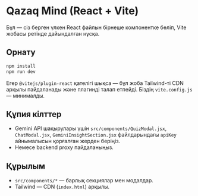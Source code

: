 # Qazaq Mind (React + Vite)

Бұл — сіз берген үлкен React файлын бірнеше компонентке бөліп, Vite жобасы ретінде дайындалған нұсқа.

## Орнату
```bash
npm install
npm run dev
```

Егер `@vitejs/plugin-react` қателігі шықса — бұл жоба Tailwind-ті CDN арқылы пайдаланады және плагинді талап етпейді. Біздің `vite.config.js` — минималды.

## Құпия кілттер
- Gemini API шақырулары үшін `src/components/QuizModal.jsx`, `ChatModal.jsx`, `GeminiInsightSection.jsx` файлдарындағы `apiKey` айнымалысын қорғалған жерден беріңіз.
- Немесе backend proxy пайдаланыңыз.

## Құрылым
- `src/components/*` — барлық секциялар мен модалдар.
- Tailwind — CDN (`index.html`) арқылы.
